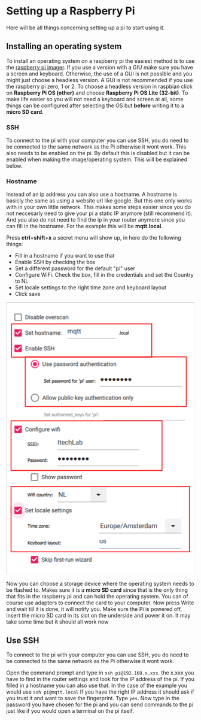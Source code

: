 # Setting up a Raspberry Pi

Here will be all things concerning setting up a pi to start using it.

## Installing an operating system

To install an operating system on a raspberry pi the easiest method is to use the [raspberry pi imager](https://www.raspberrypi.com/software/).
If you use a version with a GIU make sure you have a screen and keyboard. Otherwise, the use of a GUI is not possible and you might just choose a headless version.
A GUI is not recommended if you use the raspberry pi zero, 1 or 2. To choose a headless version in raspbian click on **Raspberry Pi OS (other)** and choose **Raspberry Pi OS Lite (32-bit)**. To make life easier so you will not need a keyboard and screen at all, some things can be configured after selecting the OS but **before** writing it to a **micro SD card**.

### SSH

To connect to the pi with your computer you can use SSH, you do need to be connected to the same network as the Pi otherwise it wont work. This also needs to be enabled on the pi. By default this is disabled but it can be enabled when making the image/operating system. This will be explained below.

### Hostname
Instead of an ip address you can also use a hostname. A hostname is basicly the same as using a website url like google. But this one only works with in your own little network. 
This makes some steps easier since you do not neccesarly need to give your pi a static IP anymore (still recommend it). And you also do not need to find the ip in your router anymore since you can fill in the hostname. For the example this will be **mqtt.local**.

Press **ctrl+shift+x** a secret menu will show up, in here do the following things:
- Fill in a hostname if you want to use that
- Enable SSH by checking the box
- Set a different password for the default "pi" user
- Configure WiFi. Check the box, fill in the credentials and set the Country to NL
- Set locale settings to the right time zone and keyboard layout
- Click save

<img src="https://github.com/utwente-interaction-lab/MQTT-Communication/blob/main/Images%20Tutorial/PiImagerChanges.png" width="600">

Now you can choose a storage device where the operating system needs to be flashed to. Makes sure it is a **micro SD card** since that is the only thing that fits in the raspberry pi and can hold the operating system. You can of course use adapters to connect the card to your computer.
Now press Write and wait till it is done, it will notify you.
Make sure the Pi is powered off, insert the micro SD card in its slot on the underside and power it on.
It may take some time but it should all work now

## Use SSH

To connect to the pi with your computer you can use SSH, you do need to be connected to the same network as the Pi otherwise it wont work.

Open the command prompt and type in ```ssh pi@192.168.x.xxx```. the x.xxx you have to find in the router settings and look for the IP address of the pi. If you filled in a hostname you can also use that. In the case of the example you would use ```ssh pi@mqtt.local```
If you have the right IP address it should ask if you trust it and want to save the fingerprint. Type ```yes```. Now type in the password you have chosen for the pi and you can send commands to the pi just like if you would open a terminal on the pi itself.

